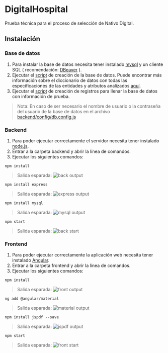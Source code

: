 # DigitalHospital
Prueba técnica para el proceso de selección de Nativo Digital.

## Instalación

### Base de datos
1. Para instalar la base de datos necesita tener instalado [mysql](https://www.mysql.com/downloads/) y un cliente SQL ( recomendación: [DBeaver](https://dbeaver.io/download/) ).
2. Ejecutar el [script](./database/creation.sql) de creación de la base de datos. Puede encontrar más información sobre el diccionario de datos con todas las especificaciones de las entidades y atributos analizados [aquí](./database).
3. Ejecutar el [script](./database/populate.sql) de creación de registros para llenar la base de datos con información de prueba.
>Nota: En caso de ser necesario el nombre de usuario o la contraseña del usuario de la base de datos en el archivo [backend/config/db.config.js](./backend/config/db.config.js) 

### Backend
1. Para poder ejecutar correctamente el servidor necesita tener instalado [node.js](https://nodejs.org/es/).
2. Entrar a la carpeta backend y abrir la línea de comandos.
3. Ejecutar los siguientes comandos: 
``` shell
npm install
```
>Salida esparada: ![back output](./images/back_output.jpg)

``` shell
npm install express
```
>Salida esparada: ![express output](./images/express_output.jpg)

``` shell
npm install mysql
```
>Salida esparada: ![mysql output](./images/mysql_output.jpg)

``` shell
npm start 
```
>Salida esparada: ![back start](./images/back_start.jpg)

### Frontend
1. Para poder ejecutar correctamente la aplicación web necesita tener instalado [Angular](https://angular.io/guide/setup-local).
2. Entrar a la carpeta frontend y abrir la línea de comandos.
3. Ejecutar los siguientes comandos: 
``` shell
npm install
```
>Salida esparada: ![front output](./images/front_output.jpg)

``` shell
ng add @angular/material
```
>Salida esparada: ![material output](./images/material_output.jpg)

``` shell
npm install jspdf --save
```
>Salida esparada: ![jspdf output](./images/jspdf_output.jpg)

``` shell
npm start 
```
>Salida esparada: ![front start](./images/front_start.jpg)

